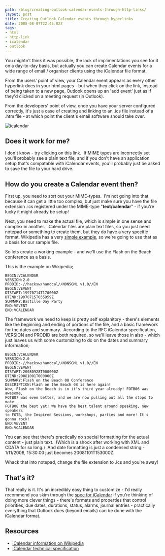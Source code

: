 ```yaml
---
path: /blog/creating-outlook-calendar-events-through-http-links/
layout: post
title: Creating Outlook Calendar events through hyperlinks
date: 2008-08-07T22:45:02Z
tags:
- html
- http-link
- icalendar
- outlook
---
```


You mightn't think it was possible, the lack of implimentations you see for it on a day-to-day basis, but actually you can create Calendar events for a wide range of email / organiser clients using the iCalendar file format.

From the users' point of view, your Calendar event appears as every other hyperlink does in your html pages - but when they click on the link, instead of being taken to a new page, Outlook opens up an 'add event' just as if they'd clicked on a meeting request (in Outlook).

From the developers' point of view, once you have your server configured correctly, it's just a case of creating and linking to an .ics file instead of a .htm file - at which point the client's email software should take over.

![](http://uploads.psyked.co.uk/2008/08/icalendar.jpg "icalendar")

## Does it work for me?

I don't know - try clicking on [this link](http://www.psyked.co.uk/icalendar.ics).  If MIME types are incorrectly set you'll probably see a plain text file, and if you don't have an application setup that's compatable with iCalendar events, you'll probably just be asked to save the file to your hard drive.

## How do you create a Calendar event then?

First up, you need to sort out your MIME-types.  I'm not going into that because it can get a little too complex, but just make sure you have the file extension .ics registered under the MIME-type "**text/calendar**" \- if you're lucky it might already be setup!

Next, you need to make the actual file, which is simple in one sense and complex in another.  iCalendar files are plain text files, so you just need notepad or something to create them, but they do have a very specific format. Wikipedia has a very [simple example](http://en.wikipedia.org/wiki/ICalendar#Core_object), so we're going to use that as a basis for our sample file.

So lets create a working example - and we'll use the Flash on the Beach conference as a basis.

This is the example on Wikipedia;

    BEGIN:VCALENDAR
    VERSION:2.0
    PRODID:-//hacksw/handcal//NONSGML v1.0//EN
    BEGIN:VEVENT
    DTSTART:19970714T170000Z
    DTEND:19970715T035959Z
    SUMMARY:Bastille Day Party
    END:VEVENT
    END:VCALENDAR

The framework we need to keep is pretty self explanitory - there's elements like the beginning and ending of portions of the file, and a basic framework for the dates and summary.  According to the RFC iCalendar specification, VERSION and PRODID are both required, so we'll leave those in also - which just leaves us with some customizing to do on the dates and summary information;

    BEGIN:VCALENDAR
    VERSION:2.0
    PRODID:-//hacksw/handcal//NONSGML v1.0//EN
    BEGIN:VEVENT
    DTSTART:20080928T000000Z
    DTEND:20081001T000000Z
    SUMMARY:Flash on the Beach 08 Conference
    DESCRIPTION:Flash on the Beach 08 is here again!
    Wow, Flash on the Beach is in it's third year already! FOTB06 was awesome,
    FOTB07 was even better, and we are now pulling out all the stops to make
    FOTB08 the best yet! We have the best talent around speaking, new speakers
    to FOTB, the Inspired Sessions, workshops, parties and more! It's gonna rock!
    END:VEVENT
    END:VCALENDAR

You can see that there's practically no special formatting for the actual content - just plain text.  (Which is a shock after working with XML and CDATA for so long.)  And date formatting is just a condensed string - 1/11/2008, 15:30:00 just becomes 20081101T153000Z.

Whack that into notepad, change the file extension to .ics and you're away!

## That's it?

That really is it. It's an incredibly easy thing to customize - I'd really recommend you skim through the [spec for iCalendar](http://tools.ietf.org/html/rfc2445) if you're thinking of doing more clever things - there's formats and properties that control priorities, due dates, durations, status, alarms, journal entries - practically everything that Outlook does (beyond emails) can be done with the iCalendar format.

## Resources

*   [iCalendar information on Wikipedia](http://en.wikipedia.org/wiki/ICalendar)
*   [iCalendar technical specification](http://tools.ietf.org/html/rfc2445)